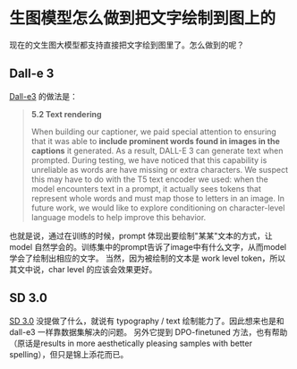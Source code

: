 # 生图模型怎么做到把文字绘制到图上的

现在的文生图大模型都支持直接把文字绘到图里了。怎么做到的呢？

## Dall-e 3
[Dall-e3](https://cdn.openai.com/papers/dall-e-3.pdf) 的做法是：

> **5.2 Text rendering**
> 
>When building our captioner, we paid special attention to ensuring that it was able to **include prominent words
found in images in the captions** it generated. As a result, DALL-E 3 can generate text when prompted. During
testing, we have noticed that this capability is unreliable as words are have missing or extra characters. We
suspect this may have to do with the T5 text encoder we used: when the model encounters text in a prompt, it
actually sees tokens that represent whole words and must map those to letters in an image. In future work, we
would like to explore conditioning on character-level language models to help improve this behavior.

也就是说，通过在训练的时候，prompt 体现出要绘制"某某"文本的方式，让 model 自然学会的。训练集中的prompt告诉了image中有什么文字，从而model学会了绘制出相应的文字。
当然，因为被绘制的文本是 work level token，所以其文中说，char level 的应该会效果更好。

## SD 3.0
[SD 3.0](https://arxiv.org/pdf/2403.03206) 没提做了什么，就说有 typography / text 绘制能力了。因此想来也是和 dall-e3 一样靠数据集解决的问题。
另外它提到 DPO-finetuned 方法，也有帮助（原话是results in more aesthetically pleasing samples with better spelling），但只是锦上添花而已。

